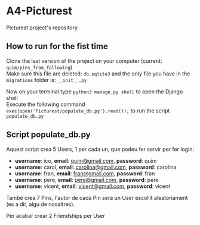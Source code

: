 # A4-Picturest
Picturest project's repository

## How to run for the fist time
Clone the last version of the project on your computer (current: `quim/pins_from_following`)  
Make sure this file are deleted: `db.sqlite3` and the only file you have in the `migrations` folder is: ` __init__.py `  

Now on your terminal type `python3 manage.py shell` to open the Django shell  
Execute the following command `exec(open('Picturest/populate_db.py').read());` to run the script `populate_db.py`

## Script populate_db.py
Aquest script crea 5 Users, 1 per cada un, que podeu fer servir per fer login:  
- **username**: ico, **email**: quim@gmail.com, **password**: quim  
- **username**: carol, **email**:  carolina@gmail.com, **password**: carolina  
- **username**: fran, **email**: fran@gmail.com, **password**: fran  
- **username**: pere, **email**: pere@gmail.com, **password**: pere  
- **username**: vicent, **email**: vicent@gmail.com, **password**: vicent  

Tambe crea 7 Pins, l'autor de cada Pin sera un User escollit aleatoriament (es a dir, algu de nosaltres). 

Per acabar crear 2 Friendships per User





